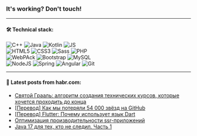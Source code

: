 ### It's working? Don't touch!

---

#### 🛠️ Technical stack:

![C++](https://img.shields.io/badge/C++-informational?logo=c%2B%2B&style=flat&logoColor=white&color=9C033A)
![Java](https://img.shields.io/badge/Java-informational?logo=java&style=flat&logoColor=white&color=007396)
![Kotlin](https://img.shields.io/badge/Kotlin-informational?logo=Kotlin&style=flat&logoColor=white&color=0095D5)
![JS](https://img.shields.io/badge/JS-informational?logo=javaScript&style=flat&logoColor=black&color=F7Df1E) <br>
![HTML5](https://img.shields.io/badge/HTML5-informational?logo=html5&style=flat&logoColor=white&color=E34F26)
![CSS3](https://img.shields.io/badge/CSS3-informational?logo=css3&style=flat&logoColor=white&color=157286)
![Sass](https://img.shields.io/badge/Saas-informational?logo=sass&style=flat&logoColor=white&color=hotpink)
![PHP](https://img.shields.io/badge/PHP-informational?logo=php&style=flat&logoColor=white&color=777BB4) <br>
![WebPAck](https://img.shields.io/badge/WebPack-informational?logo=webPack&style=flat&logoColor=white&color=FF6F00)
![Bootstrap](https://img.shields.io/badge/Bootstrap-informational?logo=Bootstrap&style=flat&logoColor=white&color=7952B3)
![MySQL](https://img.shields.io/badge/MySQL-informational?logo=MySQL&style=flat&logoColor=white&color=00f) <br>
![NodeJS](https://img.shields.io/badge/NodeJS-informational?logo=node.js&style=flat&logoColor=white&color=43853D)
![Spring](https://img.shields.io/badge/Spring-informational?logo=Spring&style=flat&logoColor=white&color=0A9EDC)
![Angular](https://img.shields.io/badge/Vue-informational?logo=vue.js&style=flat&logoColor=white&color=red)
![Git](https://img.shields.io/badge/Git-informational?logo=git&style=flat&logoColor=white&color=darkorange)

___

#### 💬 Latest posts from habr.com:

<!-- BLOG-POST-LIST:START -->
- [Святой Грааль: алгоритм создания технических курсов, которые хочется проходить до конца](https://habr.com/ru/post/661431/?utm_source=habrahabr&utm_medium=rss&utm_campaign=661431)
- [[Перевод] Как мы потеряли 54 000 звёзд на GitHub](https://habr.com/ru/post/662155/?utm_source=habrahabr&utm_medium=rss&utm_campaign=662155)
- [[Перевод] Flutter: Почему использует язык Dart](https://habr.com/ru/post/662135/?utm_source=habrahabr&utm_medium=rss&utm_campaign=662135)
- [Оптимизация производительности ssr-приложений](https://habr.com/ru/post/588468/?utm_source=habrahabr&utm_medium=rss&utm_campaign=588468)
- [Java 17 для тех, кто не следил. Часть 1](https://habr.com/ru/post/652821/?utm_source=habrahabr&utm_medium=rss&utm_campaign=652821)
<!-- BLOG-POST-LIST:END -->
